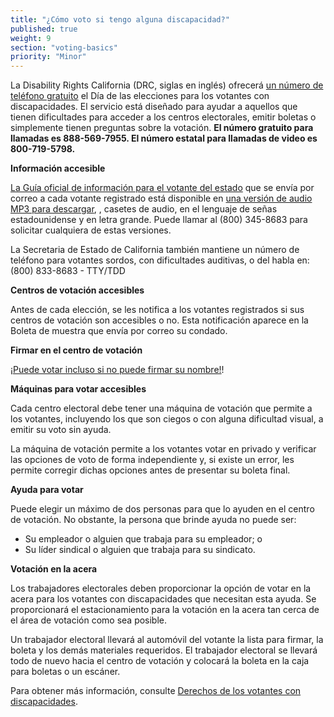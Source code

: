 ```yaml
---
title: "¿Cómo voto si tengo alguna discapacidad?"
published: true
weight: 9
section: "voting-basics"
priority: "Minor"
---
```


La Disability Rights California (DRC, siglas en inglés) ofrecerá [un número de teléfono gratuito](https://drive.google.com/file/d/0B0h2E_kd8S-LY0VuMjIyMzlRR21tMEs3OVpMRjlxdTRBTF9B/view?usp=sharing) el Día de las elecciones para los votantes con discapacidades. El servicio está diseñado para ayudar a aquellos que tienen dificultades para acceder a los centros electorales, emitir boletas o simplemente tienen preguntas sobre la votación. **El número gratuito para llamadas es 888-569-7955. El número estatal para llamadas de video es 800-719-5798.**  

**Información accesible**  

[La Guía oficial de información para el votante del estado](http://voterguide.sos.ca.gov/) que se envía por correo a cada votante registrado está disponible en [una versión de audio MP3 para descargar](http://www.sos.ca.gov/elections/voting-resources/voters-disabilities/), , casetes de audio, en el lenguaje de señas estadounidense y en letra grande. Puede llamar al (800) 345-8683 para solicitar cualquiera de estas versiones.

La Secretaria de Estado de California también mantiene un número de teléfono para votantes sordos, con dificultades auditivas, o del habla en: (800) 833-8683 - TTY/TDD

**Centros de votación accesibles**  

Antes de cada elección, se les notifica a los votantes registrados si sus centros de votación son accesibles o no. Esta notificación aparece en la Boleta de muestra que envía por correo su condado. 

**Firmar en el centro de votación**  

[¡Puede votar incluso si no puede firmar su nombre!](http://www.disabilityrightsca.org/pubs/547301.pdf)!  

**Máquinas para votar accesibles**  

Cada centro electoral debe tener una máquina de votación que permite a los votantes, incluyendo los que son ciegos o con alguna dificultad visual, a emitir su voto sin ayuda.

La máquina de votación permite a los votantes votar en privado y verificar las opciones de voto de forma independiente y, si existe un error, les permite corregir dichas opciones antes de presentar su boleta final.

**Ayuda para votar**  

Puede elegir un máximo de dos personas para que lo ayuden en el centro de votación. No obstante, la persona que brinde ayuda no puede ser:
- Su empleador o alguien que trabaja para su empleador; o  
- Su líder sindical o alguien que trabaja para su sindicato. 

**Votación en la acera**  

Los trabajadores electorales deben proporcionar la opción de votar en la acera para los votantes con discapacidades que necesitan esta ayuda. Se proporcionará el estacionamiento para la votación en la acera tan cerca de el área de votación como sea posible.

Un trabajador electoral llevará al automóvil del votante la lista para firmar, la boleta y los demás materiales requeridos. El trabajador electoral se llevará todo de nuevo hacia el centro de votación y colocará la boleta en la caja para boletas o un escáner.

Para obtener más información, consulte [Derechos de los votantes con discapacidades](#menu-item-los-derechos-de-los-electores-con-discapacidades).  

